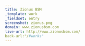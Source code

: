 ```yaml
---
title: Zionus BSM
_template: work
_fieldset: entry
screenshot: zionus.png
domain: www.zionusbsm.com
live-url: http://www.zionusbsm.com/
back-url:"/#works"
---
```

